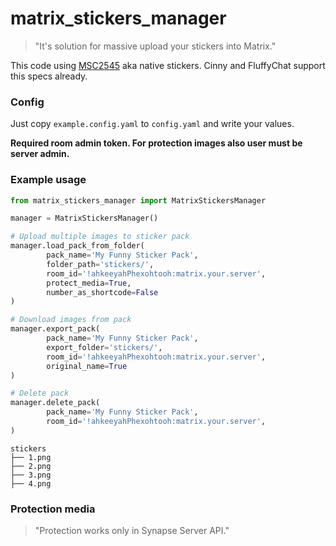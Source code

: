 # matrix_stickers_manager

> "It's solution for massive upload your stickers into Matrix." 

This code using [MSC2545](https://github.com/Sorunome/matrix-doc/blob/soru/emotes/proposals/2545-emotes.md) aka native stickers. Cinny and FluffyChat support this specs already.

### Config

Just copy `example.config.yaml` to `config.yaml` and write your values.

**Required room admin token. For protection images also user must be server admin.**

### Example usage

```python
from matrix_stickers_manager import MatrixStickersManager

manager = MatrixStickersManager()

# Upload multiple images to sticker pack
manager.load_pack_from_folder(
        pack_name='My Funny Sticker Pack',
        folder_path='stickers/',
        room_id='!ahkeeyahPhexohtooh:matrix.your.server',
        protect_media=True,
        number_as_shortcode=False
)

# Download images from pack
manager.export_pack(
        pack_name='My Funny Sticker Pack',
        export_folder='stickers/',
        room_id='!ahkeeyahPhexohtooh:matrix.your.server',
        original_name=True
)

# Delete pack
manager.delete_pack(
        pack_name='My Funny Sticker Pack',
        room_id='!ahkeeyahPhexohtooh:matrix.your.server',
)
```

```text
stickers
├── 1.png
├── 2.png
├── 3.png
├── 4.png
```

### Protection media

> "Protection works only in Synapse Server API."
